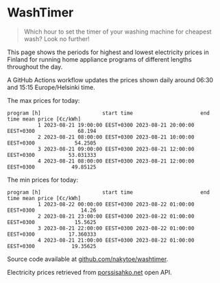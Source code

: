 
# WashTimer

> Which hour to set the timer of your washing machine for cheapest wash? Look no further!

This page shows the periods for highest and lowest electricity prices in Finland 
for running home appliance programs of different lengths throughout the day. 

A GitHub Actions workflow updates the prices shown daily around 06:30 and 15:15 Europe/Helsinki time.

The max prices for today:

	program [h]                    start time                      end time mean price [€c/kWh]
	          1 2023-08-21 19:00:00 EEST+0300 2023-08-21 20:00:00 EEST+0300              68.194
	          2 2023-08-21 08:00:00 EEST+0300 2023-08-21 10:00:00 EEST+0300             54.2505
	          3 2023-08-21 09:00:00 EEST+0300 2023-08-21 12:00:00 EEST+0300           53.031333
	          4 2023-08-21 08:00:00 EEST+0300 2023-08-21 12:00:00 EEST+0300            49.85125

The min prices for today:

	program [h]                    start time                      end time mean price [€c/kWh]
	          1 2023-08-22 00:00:00 EEST+0300 2023-08-22 01:00:00 EEST+0300               14.26
	          2 2023-08-21 23:00:00 EEST+0300 2023-08-22 01:00:00 EEST+0300             15.5625
	          3 2023-08-21 22:00:00 EEST+0300 2023-08-22 01:00:00 EEST+0300           17.360333
	          4 2023-08-21 21:00:00 EEST+0300 2023-08-22 01:00:00 EEST+0300            19.35625


Source code available at [github.com/nakytoe/washtimer](https://github.com/nakytoe/washtimer).

Electricity prices retrieved from [porssisahko.net](https://porssisahko.net/api) open API.
